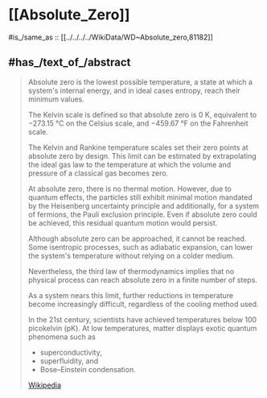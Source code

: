 ﻿---
Commons_category: "Absolute zero temperature"
Dewey_Decimal_Classification: 536.5
discoverer_or_inventor: '[[_Standards/WikiData/WD~Guillaume_Amontons,368121]]'
has_id_wikidata: Q81182
Iconclass_notation: 22E22
image:
- "http://commons.wikimedia.org/wiki/Special:FilePath/Ermittlung%20des%20absoluten%20Nullpunktes%20mit%20dem%20Gesetz%20von%20Gay-Lussac.svg"
- "http://commons.wikimedia.org/wiki/Special:FilePath/Gas%20thermometer%20and%20absolute%20zero%20fr.jpg"
instance_of: '[[_Standards/WikiData/WD~thermodynamic_temperature,264647]]'
Krugosvet_article: nauka_i_tehnika/fizika/ABSOLYUTNI_NUL.html
numeric_value: 0
opposite_of: '[[_Standards/WikiData/WD~absolute_hot,3311268]]'
temperature: 0
---

# [[Absolute_Zero]] 

#is_/same_as :: [[../../../../WikiData/WD~Absolute_zero,81182]] 

## #has_/text_of_/abstract 

> Absolute zero is the lowest possible temperature, a state at which a system's internal energy, 
> and in ideal cases entropy, reach their minimum values. 
> 
> The Kelvin scale is defined so that absolute zero is 0 K, 
> equivalent to −273.15 °C on the Celsius scale, and −459.67 °F on the Fahrenheit scale. 
> 
> The Kelvin and Rankine temperature scales set their zero points at absolute zero by design. 
> This limit can be estimated by extrapolating the ideal gas law 
> to the temperature at which the volume and pressure of a classical gas becomes zero.
>
> At absolute zero, there is no thermal motion. 
> However, due to quantum effects, the particles still exhibit minimal motion 
> mandated by the Heisenberg uncertainty principle 
> and additionally, for a system of fermions, the Pauli exclusion principle. 
> Even if absolute zero could be achieved, this residual quantum motion would persist. 
>
> Although absolute zero can be approached, it cannot be reached. 
> Some isentropic processes, such as adiabatic expansion, 
> can lower the system's temperature without relying on a colder medium. 
> 
> Nevertheless, the third law of thermodynamics implies that 
> no physical process can reach absolute zero in a finite number of steps. 
> 
> As a system nears this limit, further reductions in temperature become increasingly difficult, 
> regardless of the cooling method used. 
> 
> In the 21st century, scientists have achieved temperatures below 100 picokelvin (pK). 
> At low temperatures, matter displays exotic quantum phenomena such as 
> - superconductivity, 
> - superfluidity, and 
> - Bose–Einstein condensation.
>
> [Wikipedia](https://en.wikipedia.org/wiki/Absolute%20zero) 





